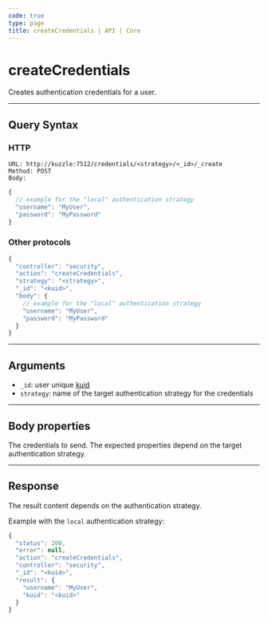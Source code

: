 ```yaml
---
code: true
type: page
title: createCredentials | API | Core
---
```


# createCredentials



Creates authentication credentials for a user.

---

## Query Syntax

### HTTP

```http
URL: http://kuzzle:7512/credentials/<strategy>/<_id>/_create
Method: POST
Body:
```

```js
{
  // example for the "local" authentication strategy
  "username": "MyUser",
  "password": "MyPassword"
}
```

### Other protocols

```js
{
  "controller": "security",
  "action": "createCredentials",
  "strategy": "<strategy>",
  "_id": "<kuid>",
  "body": {
    // example for the "local" authentication strategy
    "username": "MyUser",
    "password": "MyPassword"
  }
}
```

---

## Arguments

- `_id`: user unique [kuid](/core/2/guides/main-concepts/authentication#kuzzle-user-identifier-kuid)
- `strategy`: name of the target authentication strategy for the credentials

---

## Body properties

The credentials to send. The expected properties depend on the target authentication strategy.

---

## Response

The result content depends on the authentication strategy.

Example with the `local` authentication strategy:

```js
{
  "status": 200,
  "error": null,
  "action": "createCredentials",
  "controller": "security",
  "_id": "<kuid>",
  "result": {
    "username": "MyUser",
    "kuid": "<kuid>"
  }
}
```
